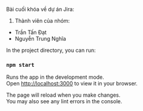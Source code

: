 Bài cuối khóa về dự án Jira:
1. Thành viên của nhóm:
- Trần Tấn Đạt
- Nguyễn Trung Nghĩa

In the project directory, you can run:

### `npm start`

Runs the app in the development mode.\
Open [http://localhost:3000](http://localhost:3000) to view it in your browser.

The page will reload when you make changes.\
You may also see any lint errors in the console.

